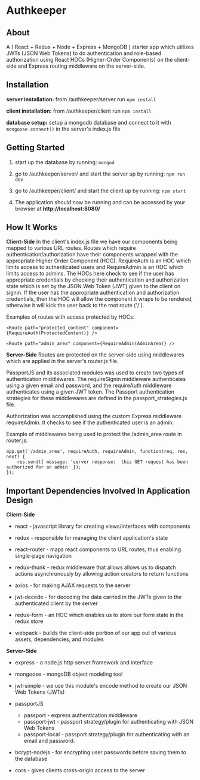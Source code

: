 Authkeeper
======

About
---
A ( React + Redux + Node + Express + MongoDB ) starter app which utilizes JWTs (JSON Web Tokens) to do authentication and role-based authorization using React HOCs (Higher-Order Components) on the client-side and Express routing middleware on the server-side.


Installation
---
**server installation:**  from /authkeeper/server run `npm install`

**client installation:**  from /authkeeper/client run `npm install`

**database setup:**  setup a mongodb database and connect to it with `mongoose.connect()` in the server's index.js file


Getting Started
---
1.  start up the database by running:  `mongod`

2.  go to /authkeeper/server/ and start the server up by running:  `npm run dev`

3.  go to /authkeeper/client/ and start the client up by running:  `npm start`

4.  The application should now be running and can be accessed by your browser at **http://localhost:8080/**


How It Works
---
**Client-Side**
In the client's index.js file we have our components being mapped to various URL routes.  Routes which require authentication/authorization have their components wrapped with the appropriate Higher Order Component (HOC).  RequireAuth is an HOC which limits access to authenticated users and RequireAdmin is an HOC which limits access to admins.  The HOCs here check to see if the user has appropriate credentials by checking their authentication and authorization state which is set by the JSON Web Token (JWT) given to the client on signin.  If the user has the appropriate authentication and authorization credentials, then the HOC will allow the component it wraps to be rendered, otherwise it will kick the user back to the root route ('/').

Examples of routes with access protected by HOCs:

	<Route path="protected_content" component={RequireAuth(ProtectedContent)} />

	<Route path="admin_area" component={RequireAdmin(AdminArea)} />


**Server-Side**
Routes are protected on the server-side using middlewares which are applied in the server's router.js file.  

PassportJS and its associated modules was used to create two types of authentication middlewares.  The requireSignin middleware authenticates using a given email and password, and the requireAuth middleware authenticates using a given JWT token.  The Passport authentication strategies for these middlewares are defined in the passport_strategies.js file.

Authorization was accomplished using the custom Express middleware requireAdmin.  It checks to see if the authenticated user is an admin.

Example of middlewares being used to protect the /admin_area route in router.js:

	app.get('/admin_area', requireAuth, requireAdmin, function(req, res, next) {
		res.send({ message: 'server response:  this GET request has been authorized for an admin' });
	});


Important Dependencies Involved In Application Design
---
**Client-Side**

* react - javascript library for creating views/interfaces with components

* redux - responsible for managing the client application's state

* react-router - maps react components to URL routes, thus enabling single-page navigation

* redux-thunk - redux middleware that allows allows us to dispatch actions asynchronously by allowing action creators to return functions

* axios - for making AJAX requests to the server

* jwt-decode - for decoding the data carried in the JWTs given to the authenticated client by the server

* redux-form - an HOC which enables us to store our form state in the redux store

* webpack - builds the client-side portion of our app out of various assets, dependencies, and modules


**Server-Side**

* express - a node.js http server framework and interface

* mongoose - mongoDB object modeling tool

* jwt-simple - we use this module's encode method to create our JSON Web Tokens (JWTs)

* passportJS
    * passport - express authentication middleware
    * passport-jwt - passport strategy/plugin for authenticating with JSON Web Tokens
    * passport-local - passport strategy/plugin for authenticating with an email and password.

* bcrypt-nodejs - for encrypting user passwords before saving them to the database

* cors - gives clients cross-origin access to the server

